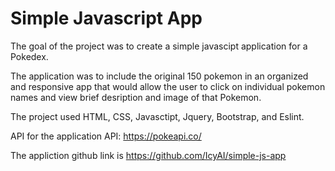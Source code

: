 # Simple Javascript App

The goal of the project was to create a simple javascipt application for a Pokedex.

The application was to include the original 150 pokemon in an organized and responsive app that would allow the user to click on individual pokemon names and view brief desription and image of that Pokemon.

The project used HTML, CSS, Javasctipt, Jquery, Bootstrap, and Eslint.

API for the application
API: https://pokeapi.co/

The appliction github link is https://github.com/IcyAI/simple-js-app